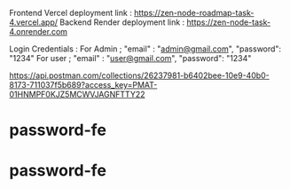 Frontend Vercel deployment link : https://zen-node-roadmap-task-4.vercel.app/
Backend Render deployment link : https://zen-node-task-4.onrender.com

Login Credentials : 
For Admin ; "email" : "admin@gmail.com",
            "password": "1234"
For user ; "email" : "user@gmail.com",
            "password": "1234"


https://api.postman.com/collections/26237981-b6402bee-10e9-40b0-8173-711037f5b689?access_key=PMAT-01HNMPF0KJZ5MCWVJAGNFTTY22
# password-fe
# password-fe
